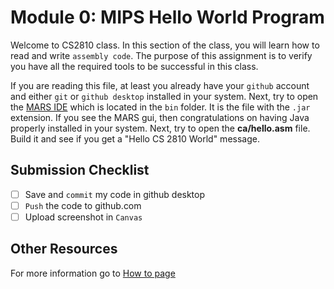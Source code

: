 # Module 0: MIPS Hello World Program
Welcome to CS2810 class. In this section of the class, you will learn how to read and write `assembly code`. The purpose of this assignment is to verify you have all the required tools to be successful in this class.

If you are reading this file, at least you already have your `github` account and either `git` or `github desktop` installed in your system. Next, try to open the [MARS IDE](bin/mars-4-5.jar) which is located in the `bin` folder. It is the file with the `.jar` extension. If you see the MARS gui, then congratulations on having Java properly installed in your system. Next, try to open the **ca/hello.asm** file. Build it and see if you get a "Hello CS 2810 World" message. 

## Submission Checklist
- [ ] Save and `commit` my code in github desktop
- [ ] `Push` the code to github.com
- [ ] Upload screenshot in `Canvas`
## Other Resources
For more information go to [How to page](HOWTO.md)

